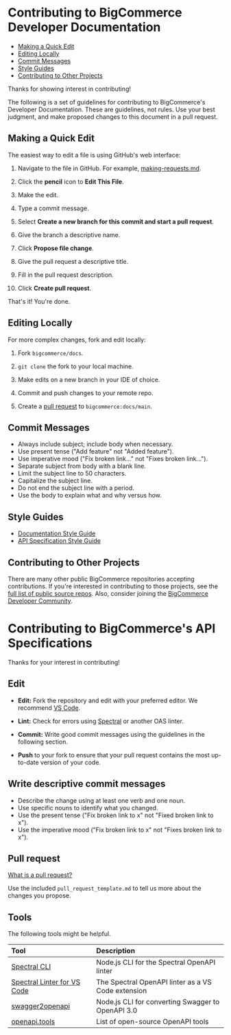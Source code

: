 # Contributing to BigCommerce Developer Documentation

- [Making a Quick Edit](#making-a-quick-edit)
- [Editing Locally](#editing-locally)
- [Commit Messages](#commit-messages)
- [Style Guides](#style-guides)
- [Contributing to Other Projects](#contributing-to-other-projects)

Thanks for showing interest in contributing!

The following is a set of guidelines for contributing to BigCommerce's Developer Documentation. These are guidelines, not rules. Use your best judgment, and make proposed changes to this document in a pull request.

## Making a Quick Edit

The easiest way to edit a file is using GitHub's web interface:

1. Navigate to the file in GitHub. For example, [making-requests.md](https://github.com/bigcommerce/docs/blob/main/CONTRIBUTING.md).

2. Click the **pencil** icon to **Edit This File**.
3. Make the edit.
4. Type a commit message.
5. Select **Create a new branch for this commit and start a pull request**.
6. Give the branch a descriptive name.
7. Click **Propose file change**.
8. Give the pull request a descriptive title.
9. Fill in the pull request description.
10. Click **Create pull request**.

That's it! You're done.

## Editing Locally

For more complex changes, fork and edit locally:

1. Fork `bigcommerce/docs`.

2. `git clone` the fork to your local machine.

3. Make edits on a new branch in your IDE of choice.

4. Commit and push changes to your remote repo.

5. Create a [pull request](https://help.github.com/en/github/collaborating-with-issues-and-pull-requests/creating-a-pull-request-from-a-fork) to `bigcommerce:docs/main`.


## Commit Messages

- Always include subject; include body when necessary.
- Use present tense ("Add feature" not "Added feature").
- Use imperative mood ("Fix broken link..." not "Fixes broken link...").
- Separate subject from body with a blank line.
- Limit the subject line to 50 characters.
- Capitalize the subject line.
- Do not end the subject line with a period.
- Use the body to explain what and why versus how.

## Style Guides

- [Documentation Style Guide](_project/_doc_style_guide.md)
- [API Specification Style Guide](_project/_spec_style_guide.md)

## Contributing to Other Projects

There are many other public BigCommerce repositories accepting contributions. If you're interested in contributing to those projects, see the [full list of public source repos](https://github.com/bigcommerce?utf8=%E2%9C%93&q=is%3Apublic&type=source&language=). Also, consider joining the [BigCommerce Developer Community](https://developer.bigcommerce.com/community).

# Contributing to BigCommerce's API Specifications

Thanks for your interest in contributing!

## Edit

* **Edit:** Fork the repository and edit with your preferred editor. We recommend [VS Code](https://code.visualstudio.com/).
* **Lint:** Check for errors using [Spectral](https://stoplight.io/open-source/spectral) or another OAS linter.

* **Commit:** Write good commit messages using the guidelines in the following section.
* **Push** to your fork to ensure that your pull request contains the most up-to-date version of your code.

## Write descriptive commit messages

* Describe the change using at least one verb and one noun.
* Use specific nouns to identify what you changed.
* Use the present tense ("Fix broken link to x" not "Fixed broken link to x").
* Use the imperative mood ("Fix broken link to x" not "Fixes broken link to x").

## Pull request

[What is a pull request?](https://docs.github.com/en/free-pro-team@latest/github/collaborating-with-issues-and-pull-requests/creating-a-pull-request)

Use the included `pull_request_template.md` to tell us more about the changes you propose.

## Tools

The following tools might be helpful.

| Tool | Description |
|:-----|:------------|
| [Spectral CLI](https://stoplight.io/open-source/spectral) | Node.js CLI for the Spectral OpenAPI linter |
| [Spectral Linter for VS Code](https://marketplace.visualstudio.com/items?itemName=stoplight.spectral)| The Spectral OpenAPI linter as a VS Code extension |
| [swagger2openapi](https://www.npmjs.com/package/swagger2openapi)| Node.js CLI for converting Swagger to OpenAPI 3.0 |
| [openapi.tools](https://openapi.tools/) | List of open-source OpenAPI tools |
